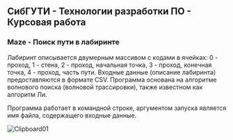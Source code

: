 ## СибГУТИ - Технологии разработки ПО - Курсовая работа
### Maze - Поиск пути в лабиринте

Лабиринт описывается двумерным массивом с кодами в ячейках: 0 - проход, 1 - стена, 2 - проход, начальная точка, 3 - проход, конечная точка, 4 - проход, часть пути. Входные данные (описание лабиринта) предоставляются в формате CSV. Программа основана на алгоритме волнового поиска (волновой трассировки), также известном как алгоритм Ли.

Программа работает в командной строке, аргументом запуска является имя файла, содержащего входные данные. 

![Clipboard01](https://user-images.githubusercontent.com/86118729/147366640-5d9554bc-016a-4b88-9be0-10283b7307da.jpg)
